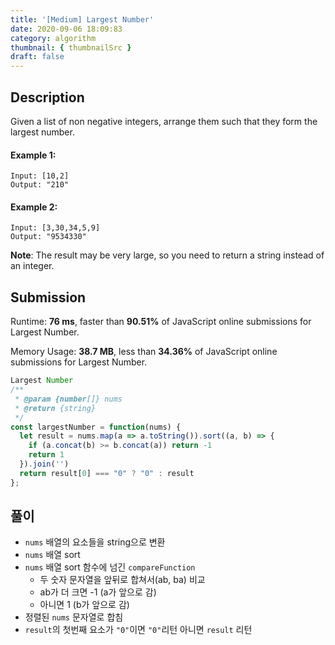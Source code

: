 ```yaml
---
title: '[Medium] Largest Number'
date: 2020-09-06 18:09:83
category: algorithm
thumbnail: { thumbnailSrc }
draft: false
---
```


## Description

Given a list of non negative integers, arrange them such that they form the largest number.

#### Example 1:

```
Input: [10,2]
Output: "210"
```

#### Example 2:

```
Input: [3,30,34,5,9]
Output: "9534330"
```

**Note**: The result may be very large, so you need to return a string instead of an integer.

## Submission

Runtime: **76 ms**, faster than **90.51%** of JavaScript online submissions for Largest Number.

Memory Usage: **38.7 MB**, less than **34.36%** of JavaScript online submissions for Largest Number.

```javascript
Largest Number
/**
 * @param {number[]} nums
 * @return {string}
 */
const largestNumber = function(nums) {
  let result = nums.map(a => a.toString()).sort((a, b) => {
    if (a.concat(b) >= b.concat(a)) return -1
    return 1
  }).join('')
  return result[0] === "0" ? "0" : result
};
```

## 풀이

- `nums` 배열의 요소들을 string으로 변환
- `nums` 배열 sort
- `nums` 배열 sort 함수에 넘긴 `compareFunction`
  - 두 숫자 문자열을 앞뒤로 합쳐서(ab, ba) 비교
  - ab가 더 크면 -1 (a가 앞으로 감)
  - 아니면 1 (b가 앞으로 감)
- 정렬된 `nums` 문자열로 합침
- `result`의 첫번째 요소가 `"0"`이면 `"0"`리턴 아니면 `result` 리턴
